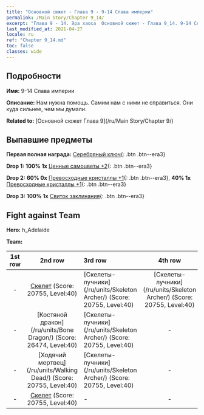 ```yaml
---
title: "Основной сюжет - Глава 9 - 9-14 Слава империи"
permalink: /Main Story/Chapter 9_14/
excerpt: "Глава 9 - 14. Эра хаоса  Основной сюжет - Глава 9_14. 9-14 Слава империи"
last_modified_at: 2021-04-27
locale: ru
ref: "Chapter 9_14.md"
toc: false
classes: wide
---
```


## Подробности

 **Имя:** 9-14 Слава империи

 **Описание:** Нам нужна помощь. Самим нам с ними не справиться. Они куда сильнее, чем мы думали.

 **Related to:** [Основной сюжет Глава 9](/ru/Main Story/Chapter 9/)

## Выпавшие предметы

 **Первая полная награда:** [Серебряный ключ](/ItemsRU/con_693/){: .btn .btn--era3}

 **Drop 1:** **100% 1x** [Ценные самоцветы +2](/ItemsRU/mat_30/){: .btn .btn--era3}

 **Drop 2:** **60% 0x** [Превосходные кристаллы +1](/ItemsRU/mat_24/){: .btn .btn--era3}, **40% 1x** [Превосходные кристаллы +1](/ItemsRU/mat_24/){: .btn .btn--era3}

 **Drop 3:** **100% 1x** [Свиток заклинания](/ItemsRU/con_694/){: .btn .btn--era3}


## Fight against Team
 **Hero:** h_Adelaide

 **Team:**


  | 1st row | 2nd row | 3rd row | 4th row |
  |:----:|:----:|:----|:----:|
  | - | [Скелет](/ru/units/Skeleton/) (Score: 20755, Level:40)  | [Скелеты-лучники](/ru/units/Skeleton Archer/) (Score: 20755, Level:40)  | [Скелеты-лучники](/ru/units/Skeleton Archer/) (Score: 20755, Level:40)  |
  | - | [Костяной дракон](/ru/units/Bone Dragon/) (Score: 26474, Level:40)  | [Скелеты-лучники](/ru/units/Skeleton Archer/) (Score: 20755, Level:40)  | - |
  | - | [Ходячий мертвец](/ru/units/Walking Dead/) (Score: 20755, Level:40)  | [Скелеты-лучники](/ru/units/Skeleton Archer/) (Score: 20755, Level:40)  | - |
  | - | [Скелет](/ru/units/Skeleton/) (Score: 20755, Level:40)  | - | - |


